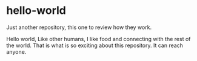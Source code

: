 # hello-world
Just another repository, this one to review how they work.

Hello world, 
Like other humans, I like food and connecting with the rest of the world. That is what is so exciting about this repository. It can reach anyone.

